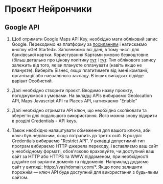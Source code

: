 # Проєкт Нейрончики

## Google API

1. Щоб отримати Google Maps API Key, необхідно мати обліковий запис Google. Переходимо на платформу за [посиланням](https://cloud.google.com/maps-platform) і натискаємо кнопку «Get Started». Заповнюємо всі дані, в тому числі для банківської картки. Користування Картами умовно безкоштовне (більш детально про цінову політику [тут](https://developers.google.com/maps/documentation/javascript/usage-and-billing) і [тут](https://mapsplatform.google.com/intl/ru_ALL/pricing/). Тип облікового запису залежить від того, як ви плануєте оплачувати (навіть якщо не плануєте). Виберіть Бізнес, якщо платитимете від імені компанії, організації або навчального закладу. В інших випадках підійде варіант Особистий.

2. Далі необхідно створити проєкт. Вводимо назву проєкту, погоджуємося з умовами. На вкладці APIs вибираємо Geolocation API, Maps Javascript API та Places API, натискаємо "Enable"

3. Далі необхідно отримати API ключ, що необхідно скопіювати та зберегти для подальшого використання. Його можна знову відкрити в розділі Credentials - API keys.

4. Також необхідно налаштувати обмеження для вашого ключа, аби ключ був недійсним, якщо потрапить до третіх осіб. В розділі Credentials вибираємо "Restrict API". У вкладці допустимий тип програм вибираємо HTTP-джерела переходу, і вставляємо ваш сайт у необхідному форматі, обов'язково враховуйте, чи доступний ваш сайт за HTTP або HTTPS та WWW піддоменом, при необхідності додайте всі варіанти доменів та піддоменів. Наприклад додаємо сайт у вигляді: https://vashdomain.com/*.
   Якщо поле залишити порожнім — ключ API буде доступний для використання з будь-яким сайтом.
